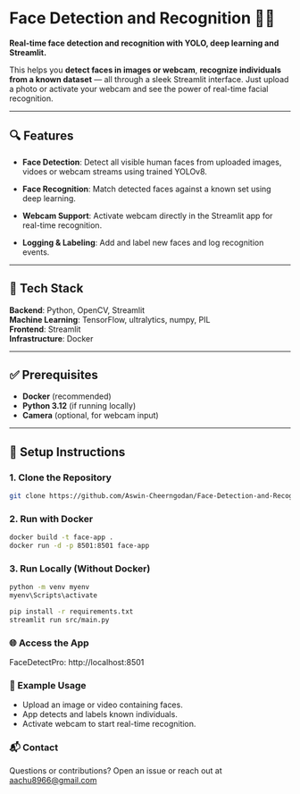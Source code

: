 # Face Detection and Recognition 🧠📸

**Real-time face detection and recognition with YOLO, deep learning and Streamlit.**

This helps you **detect faces in images or webcam**, **recognize individuals from a known dataset** — all through a sleek Streamlit interface. Just upload a photo or activate your webcam and see the power of real-time facial recognition.


---

## 🔍 Features

- **Face Detection**: Detect all visible human faces from uploaded images, vidoes or webcam streams using trained YOLOv8.

- **Face Recognition**: Match detected faces against a known set using deep learning.

- **Webcam Support**: Activate webcam directly in the Streamlit app for real-time recognition.

- **Logging & Labeling**: Add and label new faces and log recognition events.

---

## 🧠 Tech Stack

**Backend**: Python, OpenCV, Streamlit  
**Machine Learning**: TensorFlow, ultralytics, numpy, PIL  
**Frontend**: Streamlit  
**Infrastructure**: Docker  

---

## ✅ Prerequisites

- **Docker** (recommended)
- **Python 3.12** (if running locally)
- **Camera** (optional, for webcam input)

---

## 🚀 Setup Instructions

### 1. Clone the Repository

```bash
git clone https://github.com/Aswin-Cheerngodan/Face-Detection-and-Recognition.git
```

### 2. Run with Docker
```bash
docker build -t face-app .
docker run -d -p 8501:8501 face-app
```

### 3. Run Locally (Without Docker)
```bash
python -m venv myenv
myenv\Scripts\activate  

pip install -r requirements.txt
streamlit run src/main.py
```

### 🌐 Access the App
FaceDetectPro: http://localhost:8501

### 🧪 Example Usage
- Upload an image or video containing faces.  
- App detects and labels known individuals.  
- Activate webcam to start real-time recognition.

### 📬 Contact
Questions or contributions? Open an issue or reach out at aachu8966@gmail.com
